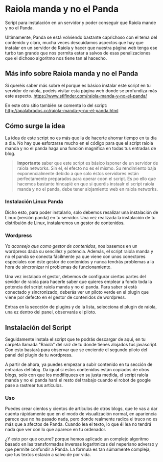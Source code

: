 # Raiola manda y no el Panda
Script para instalación en un servidor y poder conseguir que Raiola mande y no el Panda.

Ultimamente, Panda se está volviendo bastante caprichoso con el tema del contenido y claro, mucha veces descuidamos aspectos que hay que instalar en un servidor de Raiola y hacer que nuestra página web tenga ese turbo tan grande que nos permita estar a salvos de esas penalizaciones que el dichoso algoritmo nos tiene tan al hacecho.

## Más info sobre Raiola manda y no el Panda
Si queréis saber más sobre el porque es básico instalar este script en tu servidor de raiola, podeis visitar esta página web donde se profundiza más este aspecto. https://www.stlfinder.com/raiola-manda-y-no-el-panda/

En este otro sitio también se comenta lo del script: http://apalabrados.co/raiola-manda-y-no-el-panda.html

## Cómo surge la idea
La idea de este script no es más que la de hacerte ahorrar tiempo en tu dia a dia. No hay que esforzarse mucho en el código para que el script raiola manda y no el panda haga una función magnífica en todas tus entradas de blog.

>**Importante** saber que este script es básico isponer de un servidor de raiola networks. Sin el, el efecto no es el mismo. Su rendimiento baja exponencialmente debido a que solo éstos servidores están perfectamente preparados para operar coon el script. Es po ello que hacemos bastante hincapié en que si queréis instaalr el script raiola manda y no el panda, debe tener alojamiento web en raiola networks.

### Instalación Linux Panda
Dicho esto, para poder instalarlo, solo debemos resalizar una instalación de Linux (versión panda) en tu servidor. Una vez realizada la instalación de tu distribuión de Linux, instalaremos un gestor de contenidos.

### Wordpress
Yo _aconsejo que como gestor de contenidos_, nos basemos en un wordpress dada su sencillez y potencia. Además, el script raiola manda y no el panda se conecta fácilmente ya que viene con unos conectores especiales con éste gestor de contenidos y nunca tendrás problemas a la hora de sincronizar ni problemas de funcionamiento.

Una vez instalado el gestor, debemos de configurar ciertas partes del sevidor de raiola para hacerle saber que quieres emplear a fondo toda la potencia del script raiola manda y no el panda. Para saber si está conectado y sincronizado, deberás ver un piloto verde en el plugin que viene por defecto en el gestor de contenidos de wordpress.

Entras en la seccción de plugins y de la lista, selecciona el plugin de raiola, una ez dentro del panel, observarás el piloto.

## Instalación del Script
Seguidamente instala el script que te podrás descargar de aqui, en tu carpeta llamada "Raiola" del raiz de tu donde tienes alojados tus javascript. Con esto bastará para observar que se enciende el segundo piloto del panel del plugin de tu wordpress.

A partir de ahora, ya puedes empezar a subir contenido en tu sección de entradas del blog. Da igual si estos contenidos están copiados de otros blogs, solo con que los modifiquees en su justa medida, el script raiola manda y no el panda hará el resto del trabajo cuando el robot de google pase a rastrear tus artículos.

### Uso
Puedes crear cientos y cientos de artículos de otros blogs, que te vas a dar cuenta rápidamente que en el modo de visualización normal, en apariencia parece que no ha pasado nada, pero donde realmente radica el truco no es más que a afectos de Panda. Cuando lea el texto, lo que él lea no tendrá nada que ver con lo que aparece en tu ordenador.

¿Y esto por que ocurre? porque hemos aplicado un complejo algoritmo basado en las transformadas inversas logaritmicas del neperiano adverso y que permite confundir a Panda. La formula es tan súmamente compleja, que tus textos estarán a salvo de por vida.
